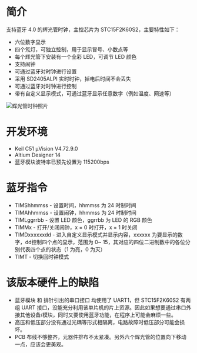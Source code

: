 # 简介

支持蓝牙 4.0 的辉光管时钟，主控芯片为 STC15F2K60S2，主要特性如下：

- 六位数字显示
- 四个氖灯，可独立控制，用于显示冒号、小数点等
- 每个辉光管下安装有一个全彩 LED，可调节 LED 颜色
- 支持闹钟
- 可通过蓝牙对时钟进行设置
- 采用 SD2405ALPI 实时时钟，掉电后时间不会丢失
- 可通过蓝牙对时钟进行控制
- 带有自定义显示模式，可通过蓝牙显示任意数字（例如温度、网速等）

![辉光管时钟照片](http://blanboom.org/images/2014/08/NixieClock.jpg)

# 开发环境

- Keil C51 µVision V4.72.9.0
- Altium Designer 14
- 蓝牙模块波特率已预先设置为 115200bps

# 蓝牙指令

 *  TIMShhmmss    -  设置时间，hhmmss 为 24 时制时间
 *  TIMAhhmmss    -  设置闹钟，hhmmss 为 24 时制时间
 *  TIMLggrrbb    -  设置 LED 颜色，ggrrbb 为 LED 的 RGB 颜色
 *  TIMMx         -  打开/关闭闹钟，x = 0 时打开，x = 1 时关闭
 *  TIMDxxxxxxdd  -  进入自定义显示模式并显示内容，xxxxxx 为要显示的数字，dd控制四个点的显示，范围为 0~ 15，其对应的四位二进制数中的各位分别代表四个点的状态（1 为亮，0 为灭）
 *  TIMT          -  切换回时钟模式

# 该版本硬件上的缺陷

* 蓝牙模块 和 排针引出的串口接口 均使用了 UART1，但 STC15F2K60S2 有两组 UART 接口，没能充分利用该单片机的片上资源。因此如果想要通过串口外接其他设备/模块，同时又要使用蓝牙功能，在程序上可能会麻烦一些。
* 高压和低压部分没有通过光耦等形式相隔离，电路故障时低压部分可能会损坏。
* PCB 布线不够整齐，元器件排布不太紧凑。另外六个辉光管的位置向下移动一点，应该会更美观。
